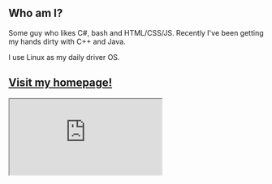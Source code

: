 ## Who am I?

Some guy who likes C#, bash and HTML/CSS/JS. Recently I've been getting my hands dirty with C++ and Java.

I use Linux as my daily driver OS.

## [Visit my homepage!](https://germanbread.github.io/)

<html>
  <iframe src="https://germanbread.github.io/test"></iframe>
</html>
